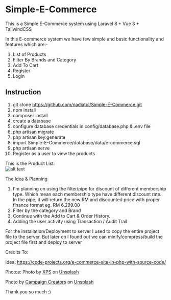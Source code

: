 # Simple-E-Commerce

This is a Simple E-Commerce system using Laravel 8 + Vue 3 + TailwindCSS 

In this E-commerce system we have few simple and basic functionality and features which are:-
1. List of Products
2. Filter By Brands and Category
3. Add To Cart
4. Register 
5. Login

Instruction
------------ 
1. git clone https://github.com/nadiatul/Simple-E-Commerce.git
2. npm install 
3. composer install
4. create a database 
5. configure database credentials in  config/database.php & .env file
6. php artisan migrate
7. php artisan key:generate
8. import Simple-E-Commerce/database/data/e-commerce.sql 
9. php artisan serve 
10. Register as a user to view the products

This is the Product List:  
![alt text](https://www.linkpicture.com/q/ProductList.png)

The Idea & Planning
1. I'm planning on using the filter/pipe for discount of different membership type. Which mean each membership type have different discount rate. In the pipe, it will return the new RM and discounted price with proper finance format eg. RM 6,299.00
2. Filter by the category and Brand
3. Continue with the Add to Cart & Order History.
4. Adding the user activity using Transaction / Audit Trail

For the installation/Deployment to server
I used to copy the entire project file to the server. But later on I found out we can minify/compress/build the project file first and deploy to server


Credits To:

Idea:
https://code-projects.org/e-commerce-site-in-php-with-source-code/

Photos: 
Photo by <a href="https://unsplash.com/@xps?utm_source=unsplash&utm_medium=referral&utm_content=creditCopyText">XPS</a> on <a href="https://unsplash.com/?utm_source=unsplash&utm_medium=referral&utm_content=creditCopyText">Unsplash</a>  

Photo by <a href="https://unsplash.com/@campaign_creators?utm_source=unsplash&utm_medium=referral&utm_content=creditCopyText">Campaign Creators</a> on <a href="https://unsplash.com/?utm_source=unsplash&utm_medium=referral&utm_content=creditCopyText">Unsplash</a>
  
Thank you so much :)